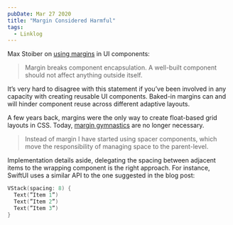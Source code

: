 ```yaml
---
pubDate: Mar 27 2020
title: "Margin Considered Harmful"
tags:
  - Linklog
---
```


Max Stoiber on [using margins](https://mxstbr.com/thoughts/margin) in UI
components:

> Margin breaks component encapsulation. A well-built component should not
> affect anything outside itself.  

It’s very hard to disagree with this statement if you’ve been involved in any
capacity with creating reusable UI components. Baked-in margins can and will
hinder component reuse across different adaptive layouts.

A few years back, margins were the only way to create float-based grid layouts
in CSS. Today, [margin
gymnastics](https://redalemeden.com/microblog/post-1583342143001) are no longer
necessary.

> Instead of margin I have started using spacer components, which move the
> responsibility of managing space to the parent-level.  

Implementation details aside, delegating the spacing between adjacent items to
the wrapping component is the right approach. For instance, SwiftUI uses a
similar API to the one suggested in the blog post:

```swift
VStack(spacing: 8) {
  Text(”Item 1”)
  Text(”Item 2”)
  Text(”Item 3”)
}
```
